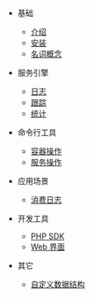 * 基础

    * [介绍](/)
    * [安装](install.md)
    * [名词概念](glossary.md)

* 服务引擎

    * [日志](engines/log.md)
    * [跟踪](engines/trace.md)
    * [统计](engines/stats.md)

* 命令行工具

    * [容器操作](console/container.md)
    * [服务操作](console/service.md)

* 应用场景

    * [消费日志](examples/transaction_log.md)

* 开发工具

    * [PHP SDK](devtools/php.md)
    * [Web 界面](devtools/webui.md)

* 其它

    * [自定义数据结构](others/custom_schema.md)